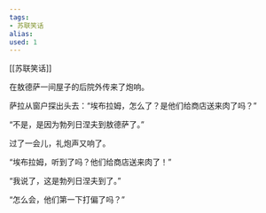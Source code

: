 ```yaml
---
tags: 
- 苏联笑话 
alias:
used: 1
---
```

[[苏联笑话]]


在敖德萨一间屋子的后院外传来了炮响。

萨拉从窗户探出头去：“埃布拉姆，怎么了？是他们给商店送来肉了吗？”

“不是，是因为勃列日涅夫到敖德萨了。”

过了一会儿，礼炮声又响了。

“埃布拉姆，听到了吗？他们给商店送来肉了！”

“我说了，这是勃列日涅夫到了。”

“怎么会，他们第一下打偏了吗？” 